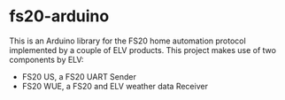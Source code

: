fs20-arduino
============

This is an Arduino library for the FS20 home automation protocol implemented by a couple of ELV products. This project makes use of two components by ELV:
* FS20 US, a FS20 UART Sender
* FS20 WUE, a FS20 and ELV weather data Receiver


